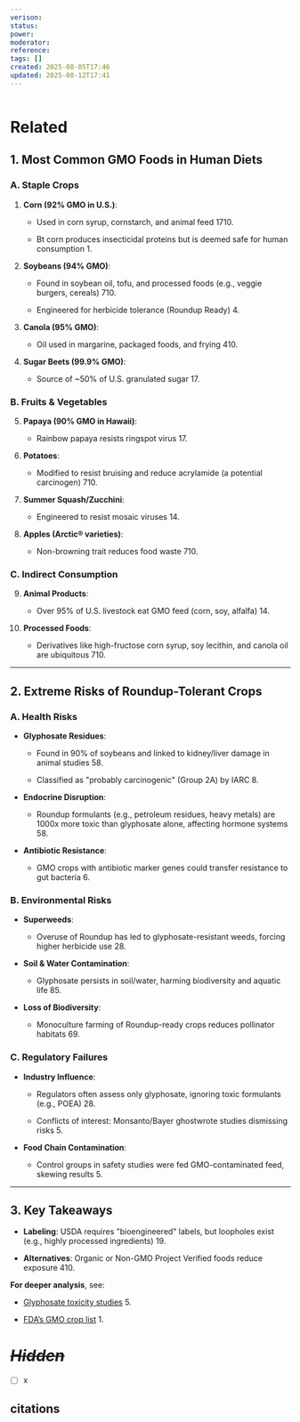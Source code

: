 ```yaml
---
verison: 
status: 
power: 
moderator: 
reference: 
tags: []
created: 2025-08-05T17:46
updated: 2025-08-12T17:41
---
```

```table-of-contents
```

# Related

## **1. Most Common GMO Foods in Human Diets**

### **A. Staple Crops**

1. **Corn (92% GMO in U.S.)**:
    
    - Used in corn syrup, cornstarch, and animal feed 1710.
        
    - Bt corn produces insecticidal proteins but is deemed safe for human consumption 1.
        
2. **Soybeans (94% GMO)**:
    
    - Found in soybean oil, tofu, and processed foods (e.g., veggie burgers, cereals) 710.
        
    - Engineered for herbicide tolerance (Roundup Ready) 4.
        
3. **Canola (95% GMO)**:
    
    - Oil used in margarine, packaged foods, and frying 410.
        
4. **Sugar Beets (99.9% GMO)**:
    
    - Source of ~50% of U.S. granulated sugar 17.
        

### **B. Fruits & Vegetables**

5. **Papaya (90% GMO in Hawaii)**:
    
    - Rainbow papaya resists ringspot virus 17.
        
6. **Potatoes**:
    
    - Modified to resist bruising and reduce acrylamide (a potential carcinogen) 710.
        
7. **Summer Squash/Zucchini**:
    
    - Engineered to resist mosaic viruses 14.
        
8. **Apples (Arctic® varieties)**:
    
    - Non-browning trait reduces food waste 710.
        

### **C. Indirect Consumption**

9. **Animal Products**:
    
    - Over 95% of U.S. livestock eat GMO feed (corn, soy, alfalfa) 14.
        
10. **Processed Foods**:
    
    - Derivatives like high-fructose corn syrup, soy lecithin, and canola oil are ubiquitous 710.
        

---

## **2. Extreme Risks of Roundup-Tolerant Crops**

### **A. Health Risks**

- **Glyphosate Residues**:
    
    - Found in 90% of soybeans and linked to kidney/liver damage in animal studies 58.
        
    - Classified as "probably carcinogenic" (Group 2A) by IARC 8.
        
- **Endocrine Disruption**:
    
    - Roundup formulants (e.g., petroleum residues, heavy metals) are 1000x more toxic than glyphosate alone, affecting hormone systems 58.
        
- **Antibiotic Resistance**:
    
    - GMO crops with antibiotic marker genes could transfer resistance to gut bacteria 6.
        

### **B. Environmental Risks**

- **Superweeds**:
    
    - Overuse of Roundup has led to glyphosate-resistant weeds, forcing higher herbicide use 28.
        
- **Soil & Water Contamination**:
    
    - Glyphosate persists in soil/water, harming biodiversity and aquatic life 85.
        
- **Loss of Biodiversity**:
    
    - Monoculture farming of Roundup-ready crops reduces pollinator habitats 69.
        

### **C. Regulatory Failures**

- **Industry Influence**:
    
    - Regulators often assess only glyphosate, ignoring toxic formulants (e.g., POEA) 28.
        
    - Conflicts of interest: Monsanto/Bayer ghostwrote studies dismissing risks 5.
        
- **Food Chain Contamination**:
    
    - Control groups in safety studies were fed GMO-contaminated feed, skewing results 5.
        

---

## **3. Key Takeaways**

- **Labeling**: USDA requires "bioengineered" labels, but loopholes exist (e.g., highly processed ingredients) 19.
    
- **Alternatives**: Organic or Non-GMO Project Verified foods reduce exposure 410.
    

**For deeper analysis**, see:

- [Glyphosate toxicity studies](https://enveurope.springeropen.com/articles/10.1186/s12302-020-0296-8) 5.
    
- [FDA’s GMO crop list](https://www.fda.gov/food/agricultural-biotechnology/gmo-crops-animal-food-and-beyond) 1.

# *~~Hidden~~*
- [ ] x

## citations